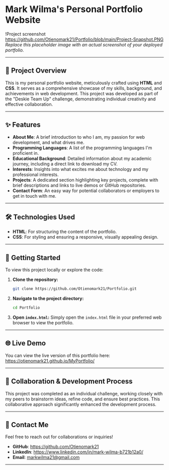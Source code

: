 # Mark Wilma's Personal Portfolio Website

!Project screenshot https://github.com/Otienomark21/Portfolio/blob/main/Project-Snapshot.PNG 
_Replace this placeholder image with an actual screenshot of your deployed portfolio._

---

## 🌟 Project Overview

This is my personal portfolio website, meticulously crafted using **HTML** and **CSS**. It serves as a comprehensive showcase of my skills, background, and achievements in web development. This project was developed as part of the "Deskie Team Up" challenge, demonstrating individual creativity and effective collaboration.

---

## ✨ Features

* **About Me**: A brief introduction to who I am, my passion for web development, and what drives me.
* **Programming Languages**: A list of the programming languages I'm proficient in.
* **Educational Background**: Detailed information about my academic journey, including a direct link to download my CV.
* **Interests**: Insights into what excites me about technology and my professional interests.
* **Projects**: A dedicated section highlighting key projects, complete with brief descriptions and links to live demos or GitHub repositories.
* **Contact Form**: An easy way for potential collaborators or employers to get in touch with me.

---

## 🛠️ Technologies Used

* **HTML**: For structuring the content of the portfolio.
* **CSS**: For styling and ensuring a responsive, visually appealing design.

---

## 🚀 Getting Started

To view this project locally or explore the code:

1.  **Clone the repository:**
    ```bash
    git clone https://github.com/Otienomark21/Portfolio.git
    ```
2.  **Navigate to the project directory:**
    ```bash
    cd Portfolio
    ```
3.  **Open `index.html`:**
    Simply open the `index.html` file in your preferred web browser to view the portfolio.

---

## 🌐 Live Demo

You can view the live version of this portfolio here:
https://otienomark21.github.io/MyPortfolio/


---
## 🤝 Collaboration & Development Process

This project was completed as an individual challenge, working closely with my peers to brainstorm ideas, refine code, and ensure best practices. This collaborative approach significantly enhanced the development process.

---

## 📧 Contact Me

Feel free to reach out for collaborations or inquiries!

* **GitHub**: https://github.com/Otienomark21
* **LinkedIn**: https://www.linkedin.com/in/mark-wilma-b721b12a0/
* **Email**: markwilma21@gmail.com

---


